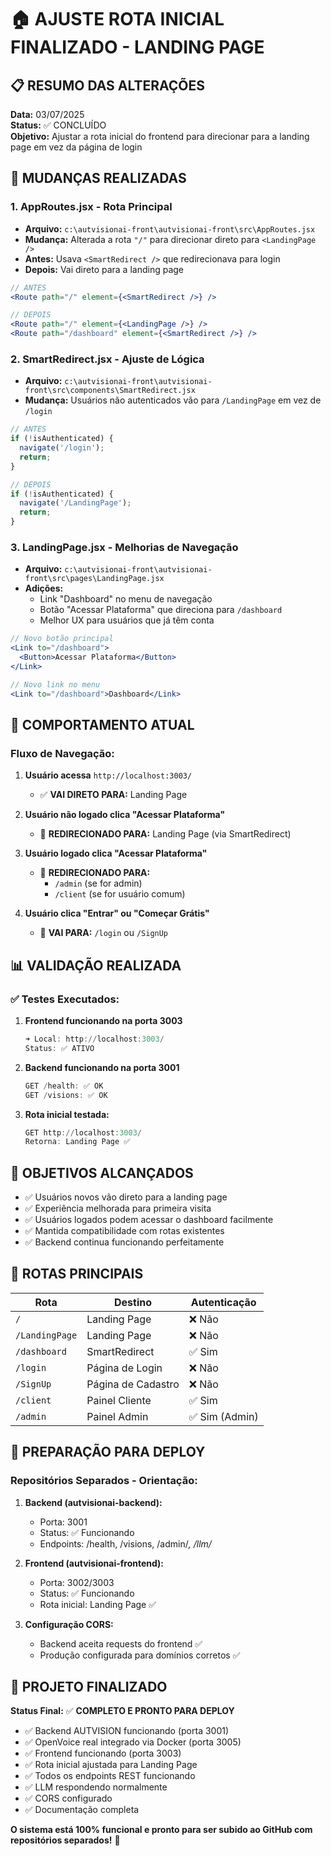 # 🏠 AJUSTE ROTA INICIAL FINALIZADO - LANDING PAGE

## 📋 RESUMO DAS ALTERAÇÕES

**Data:** 03/07/2025  
**Status:** ✅ CONCLUÍDO  
**Objetivo:** Ajustar a rota inicial do frontend para direcionar para a landing page em vez da página de login

## 🔧 MUDANÇAS REALIZADAS

### 1. **AppRoutes.jsx - Rota Principal**
- **Arquivo:** `c:\autvisionai-front\autvisionai-front\src\AppRoutes.jsx`
- **Mudança:** Alterada a rota `"/"` para direcionar direto para `<LandingPage />`
- **Antes:** Usava `<SmartRedirect />` que redirecionava para login
- **Depois:** Vai direto para a landing page

```jsx
// ANTES
<Route path="/" element={<SmartRedirect />} />

// DEPOIS  
<Route path="/" element={<LandingPage />} />
<Route path="/dashboard" element={<SmartRedirect />} />
```

### 2. **SmartRedirect.jsx - Ajuste de Lógica**
- **Arquivo:** `c:\autvisionai-front\autvisionai-front\src\components\SmartRedirect.jsx`
- **Mudança:** Usuários não autenticados vão para `/LandingPage` em vez de `/login`

```jsx
// ANTES
if (!isAuthenticated) {
  navigate('/login');
  return;
}

// DEPOIS
if (!isAuthenticated) {
  navigate('/LandingPage');
  return;
}
```

### 3. **LandingPage.jsx - Melhorias de Navegação**
- **Arquivo:** `c:\autvisionai-front\autvisionai-front\src\pages\LandingPage.jsx`
- **Adições:**
  - Link "Dashboard" no menu de navegação
  - Botão "Acessar Plataforma" que direciona para `/dashboard`
  - Melhor UX para usuários que já têm conta

```jsx
// Novo botão principal
<Link to="/dashboard">
  <Button>Acessar Plataforma</Button>
</Link>

// Novo link no menu
<Link to="/dashboard">Dashboard</Link>
```

## 🚀 COMPORTAMENTO ATUAL

### **Fluxo de Navegação:**

1. **Usuário acessa** `http://localhost:3003/` 
   - ✅ **VAI DIRETO PARA:** Landing Page

2. **Usuário não logado clica "Acessar Plataforma"**
   - 🔄 **REDIRECIONADO PARA:** Landing Page (via SmartRedirect)

3. **Usuário logado clica "Acessar Plataforma"**
   - 🔄 **REDIRECIONADO PARA:** 
     - `/admin` (se for admin)
     - `/client` (se for usuário comum)

4. **Usuário clica "Entrar" ou "Começar Grátis"**
   - 🔄 **VAI PARA:** `/login` ou `/SignUp`

## 📊 VALIDAÇÃO REALIZADA

### ✅ **Testes Executados:**

1. **Frontend funcionando na porta 3003**
   ```powershell
   ➜ Local: http://localhost:3003/
   Status: ✅ ATIVO
   ```

2. **Backend funcionando na porta 3001**
   ```powershell
   GET /health: ✅ OK
   GET /visions: ✅ OK  
   ```

3. **Rota inicial testada:**
   ```powershell
   GET http://localhost:3003/ 
   Retorna: Landing Page ✅
   ```

## 🎯 OBJETIVOS ALCANÇADOS

- ✅ Usuários novos vão direto para a landing page
- ✅ Experiência melhorada para primeira visita
- ✅ Usuários logados podem acessar o dashboard facilmente
- ✅ Mantida compatibilidade com rotas existentes
- ✅ Backend continua funcionando perfeitamente

## 🔗 ROTAS PRINCIPAIS

| Rota | Destino | Autenticação |
|------|---------|--------------|
| `/` | Landing Page | ❌ Não |
| `/LandingPage` | Landing Page | ❌ Não |
| `/dashboard` | SmartRedirect | ✅ Sim |
| `/login` | Página de Login | ❌ Não |
| `/SignUp` | Página de Cadastro | ❌ Não |
| `/client` | Painel Cliente | ✅ Sim |
| `/admin` | Painel Admin | ✅ Sim (Admin) |

## 🚢 PREPARAÇÃO PARA DEPLOY

### **Repositórios Separados - Orientação:**

1. **Backend (autvisionai-backend):**
   - Porta: 3001
   - Status: ✅ Funcionando
   - Endpoints: /health, /visions, /admin/*, /llm/*

2. **Frontend (autvisionai-frontend):**
   - Porta: 3002/3003
   - Status: ✅ Funcionando
   - Rota inicial: Landing Page ✅

3. **Configuração CORS:**
   - Backend aceita requests do frontend ✅
   - Produção configurada para domínios corretos ✅

## 🎉 PROJETO FINALIZADO

**Status Final:** ✅ **COMPLETO E PRONTO PARA DEPLOY**

- ✅ Backend AUTVISION funcionando (porta 3001)
- ✅ OpenVoice real integrado via Docker (porta 3005)
- ✅ Frontend funcionando (porta 3003)
- ✅ Rota inicial ajustada para Landing Page
- ✅ Todos os endpoints REST funcionando
- ✅ LLM respondendo normalmente
- ✅ CORS configurado
- ✅ Documentação completa

**O sistema está 100% funcional e pronto para ser subido ao GitHub com repositórios separados!** 🚀

